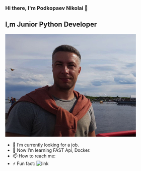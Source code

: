 ### Hi there, I'm Podkopaev Nikolai 👋

## I,m Junior Python Developer
![Photo](https://github.com/ForwardingAgent/ForwardingAgent/blob/main/FotoCV_1.jpeg)

- 🔭 I’m currently looking for a job.
- 🌱 Now I’m learning FAST Api, Docker.
- 📫 How to reach me: 
- ⚡ Fun fact: 
![link](https://www.linkedin.com/in/npodkopaev/)
